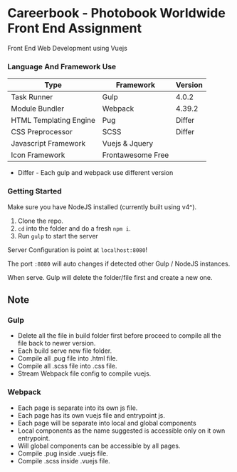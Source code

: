 # Careerbook - Photobook Worldwide Front End Assignment

Front End Web Development using Vuejs

### Language And Framework Use

| Type          | Framework     | Version       |
| ------------- | ------------- | ------------- |
| Task Runner   | Gulp          | 4.0.2
| Module Bundler| Webpack       | 4.39.2
| HTML Templating Engine | Pug      | Differ
| CSS Preprocessor | SCSS | Differ
| Javascript Framework | Vuejs & Jquery |
| Icon Framework | Frontawesome Free |

* Differ - Each gulp and webpack use different version

### Getting Started

Make sure you have NodeJS installed (currently built using v4^).

1. Clone the repo.
2. `cd` into the folder and do a fresh `npm i`.
3. Run `gulp` to start the server

Server Configuration is point at `localhost:8080`!

The port `:8080` will auto changes if detected other Gulp / NodeJS instances.

When serve. Gulp will delete the folder/file first and create a new one.

## Note

### Gulp
 - Delete all the file in build folder first before proceed to compile all the file back to newer version.
 - Each build serve new file folder.
 - Compile all .pug file into .html file.
 - Compile all .scss file into .css file.
 - Stream Webpack file config to compile vuejs.

### Webpack
 - Each page is separate into its own js file.
 - Each page has its own vuejs file and entrypoint js.
 - Each page will be separate into local and global components
 - Local components as the name suggested is accessible only on it own entrypoint.
 - Will global components can be accessible by all pages.
 - Compile .pug inside .vuejs file.
 - Compile .scss inside .vuejs file.
